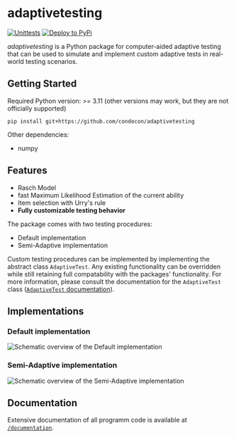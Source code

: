 # adaptivetesting
[![Unittests](https://github.com/condecon/adaptivetesting/actions/workflows/python-test.yml/badge.svg)](https://github.com/condecon/adaptivetesting/actions/workflows/python-test.yml)
[![Deploy to PyPi](https://github.com/condecon/adaptivetesting/actions/workflows/publish.yml/badge.svg)](https://github.com/condecon/adaptivetesting/actions/workflows/publish.yml)

_adaptivetesting_ is a Python package for computer-aided adaptive 
testing that can be used to simulate and implement custom adaptive tests 
in real-world testing scenarios.

## Getting Started

Required Python version: >= 3.11 (other versions may work, but they are not officially supported)

``
pip install git+https://github.com/condecon/adaptivetesting
``

Other dependencies:
- numpy

## Features
- Rasch Model
- fast Maximum Likelihood Estimation of the current ability
- Item selection with Urry's rule
- __Fully customizable testing behavior__

The package comes with two testing procedures:
- Default implementation
- Semi-Adaptive implementation

Custom testing procedures can be implemented by implementing
the abstract class ``AdaptiveTest``.
Any existing functionality can be overridden while still
retaining full compatability with the packages' functionality.
For more information, please consult the documentation for the ``AdaptiveTest`` class
([``AdaptiveTest`` documentation](/documentation/adaptivetesting.models.txt)).

## Implementations
### Default implementation

![Schematic overview of the Default implementation](/images/default.svg)

### Semi-Adaptive implementation
![Schematic overview of the Semi-Adaptive implementation](/images/semi-adaptive.svg)

## Documentation
Extensive documentation of all programm code is available at [`/documentation`](/documentation).
